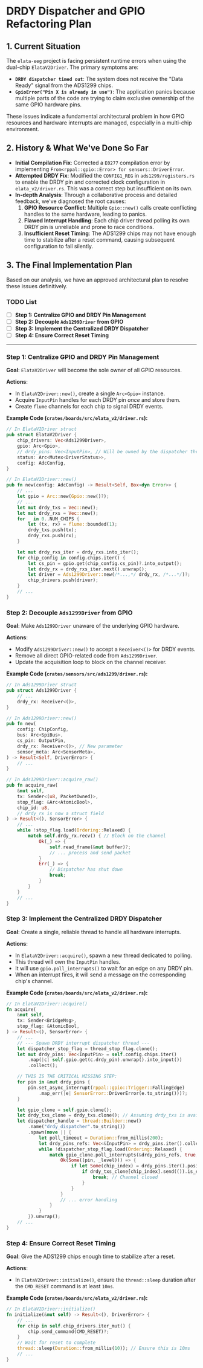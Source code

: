 # DRDY Dispatcher and GPIO Refactoring Plan

## 1. Current Situation

The `elata-eeg` project is facing persistent runtime errors when using the dual-chip `ElataV2Driver`. The primary symptoms are:
- **`DRDY dispatcher timed out`**: The system does not receive the "Data Ready" signal from the ADS1299 chips.
- **`GpioError("Pin X is already in use")`**: The application panics because multiple parts of the code are trying to claim exclusive ownership of the same GPIO hardware pins.

These issues indicate a fundamental architectural problem in how GPIO resources and hardware interrupts are managed, especially in a multi-chip environment.

## 2. History & What We've Done So Far

- **Initial Compilation Fix**: Corrected a `E0277` compilation error by implementing `From<rppal::gpio::Error> for sensors::DriverError`.
- **Attempted DRDY Fix**: Modified the `CONFIG1_REG` in `ads1299/registers.rs` to enable the DRDY pin and corrected clock configuration in `elata_v2/driver.rs`. This was a correct step but insufficient on its own.
- **In-depth Analysis**: Through a collaborative process and detailed feedback, we've diagnosed the root causes:
    1.  **GPIO Resource Conflict**: Multiple `Gpio::new()` calls create conflicting handles to the same hardware, leading to panics.
    2.  **Flawed Interrupt Handling**: Each chip driver thread polling its own DRDY pin is unreliable and prone to race conditions.
    3.  **Insufficient Reset Timing**: The ADS1299 chips may not have enough time to stabilize after a reset command, causing subsequent configuration to fail silently.

## 3. The Final Implementation Plan

Based on our analysis, we have an approved architectural plan to resolve these issues definitively.

### TODO List

- [ ] **Step 1: Centralize GPIO and DRDY Pin Management**
- [ ] **Step 2: Decouple `Ads1299Driver` from GPIO**
- [ ] **Step 3: Implement the Centralized DRDY Dispatcher**
- [ ] **Step 4: Ensure Correct Reset Timing**

---

### Step 1: Centralize GPIO and DRDY Pin Management

**Goal**: `ElataV2Driver` will become the sole owner of all GPIO resources.

**Actions**:
- In `ElataV2Driver::new()`, create a single `Arc<Gpio>` instance.
- Acquire `InputPin` handles for each DRDY pin *once* and store them.
- Create `flume` channels for each chip to signal DRDY events.

**Example Code (`crates/boards/src/elata_v2/driver.rs`):**
```rust
// In ElataV2Driver struct
pub struct ElataV2Driver {
    chip_drivers: Vec<Ads1299Driver>,
    gpio: Arc<Gpio>,
    // drdy_pins: Vec<InputPin>, // Will be owned by the dispatcher thread
    status: Arc<Mutex<DriverStatus>>,
    config: AdcConfig,
}

// In ElataV2Driver::new()
pub fn new(config: AdcConfig) -> Result<Self, Box<dyn Error>> {
    // ...
    let gpio = Arc::new(Gpio::new()?);
    // ...
    let mut drdy_txs = Vec::new();
    let mut drdy_rxs = Vec::new();
    for _ in 0..NUM_CHIPS {
        let (tx, rx) = flume::bounded(1);
        drdy_txs.push(tx);
        drdy_rxs.push(rx);
    }

    let mut drdy_rxs_iter = drdy_rxs.into_iter();
    for chip_config in config.chips.iter() {
        let cs_pin = gpio.get(chip_config.cs_pin)?.into_output();
        let drdy_rx = drdy_rxs_iter.next().unwrap();
        let driver = Ads1299Driver::new(/*...,*/ drdy_rx, /*...*/)?;
        chip_drivers.push(driver);
    }
    // ...
}
```

### Step 2: Decouple `Ads1299Driver` from GPIO

**Goal**: Make `Ads1299Driver` unaware of the underlying GPIO hardware.

**Actions**:
- Modify `Ads1299Driver::new()` to accept a `Receiver<()>` for DRDY events.
- Remove all direct GPIO-related code from `Ads1299Driver`.
- Update the acquisition loop to block on the channel receiver.

**Example Code (`crates/sensors/src/ads1299/driver.rs`):**
```rust
// In Ads1299Driver struct
pub struct Ads1299Driver {
    // ...
    drdy_rx: Receiver<()>,
}

// In Ads1299Driver::new()
pub fn new(
    config: ChipConfig,
    bus: Arc<SpiBus>,
    cs_pin: OutputPin,
    drdy_rx: Receiver<()>, // New parameter
    sensor_meta: Arc<SensorMeta>,
) -> Result<Self, DriverError> {
    // ...
}

// In Ads1299Driver::acquire_raw()
pub fn acquire_raw(
    &mut self,
    tx: Sender<(u8, PacketOwned)>,
    stop_flag: &Arc<AtomicBool>,
    chip_id: u8,
    // drdy_rx is now a struct field
) -> Result<(), SensorError> {
    // ...
    while !stop_flag.load(Ordering::Relaxed) {
        match self.drdy_rx.recv() { // Block on the channel
            Ok(_) => {
                self.read_frame(&mut buffer)?;
                // ... process and send packet
            }
            Err(_) => {
                // Dispatcher has shut down
                break;
            }
        }
    }
    // ...
}
```

### Step 3: Implement the Centralized DRDY Dispatcher

**Goal**: Create a single, reliable thread to handle all hardware interrupts.

**Actions**:
- In `ElataV2Driver::acquire()`, spawn a new thread dedicated to polling.
- This thread will own the `InputPin` handles.
- It will use `gpio.poll_interrupts()` to wait for an edge on any DRDY pin.
- When an interrupt fires, it will send a message on the corresponding chip's channel.

**Example Code (`crates/boards/src/elata_v2/driver.rs`):**
```rust
// In ElataV2Driver::acquire()
fn acquire(
    &mut self,
    tx: Sender<BridgeMsg>,
    stop_flag: &AtomicBool,
) -> Result<(), SensorError> {
    // ...
    // --- Spawn DRDY interrupt dispatcher thread ---
    let dispatcher_stop_flag = thread_stop_flag.clone();
    let mut drdy_pins: Vec<InputPin> = self.config.chips.iter()
        .map(|c| self.gpio.get(c.drdy_pin).unwrap().into_input())
        .collect();

    // THIS IS THE CRITICAL MISSING STEP:
    for pin in &mut drdy_pins {
        pin.set_async_interrupt(rppal::gpio::Trigger::FallingEdge)
            .map_err(|e| SensorError::DriverError(e.to_string()))?;
    }

    let gpio_clone = self.gpio.clone();
    let drdy_txs_clone = drdy_txs.clone(); // Assuming drdy_txs is available
    let dispatcher_handle = thread::Builder::new()
        .name("drdy_dispatcher".to_string())
        .spawn(move || {
            let poll_timeout = Duration::from_millis(200);
            let drdy_pins_refs: Vec<&InputPin> = drdy_pins.iter().collect();
            while !dispatcher_stop_flag.load(Ordering::Relaxed) {
                match gpio_clone.poll_interrupts(&drdy_pins_refs, true, Some(poll_timeout)) {
                    Ok(Some((pin, _level))) => {
                        if let Some(chip_index) = drdy_pins.iter().position(|p| p.pin() == pin.pin()) {
                            if drdy_txs_clone[chip_index].send(()).is_err() {
                                break; // Channel closed
                            }
                        }
                    }
                    // ... error handling
                }
            }
        }).unwrap();
    // ...
}
```

### Step 4: Ensure Correct Reset Timing

**Goal**: Give the ADS1299 chips enough time to stabilize after a reset.

**Actions**:
- In `ElataV2Driver::initialize()`, ensure the `thread::sleep` duration after the `CMD_RESET` command is at least `10ms`.

**Example Code (`crates/boards/src/elata_v2/driver.rs`):**
```rust
// In ElataV2Driver::initialize()
fn initialize(&mut self) -> Result<(), DriverError> {
    // ...
    for chip in self.chip_drivers.iter_mut() {
        chip.send_command(CMD_RESET)?;
    }
    // Wait for reset to complete
    thread::sleep(Duration::from_millis(10)); // Ensure this is 10ms
    // ...
}